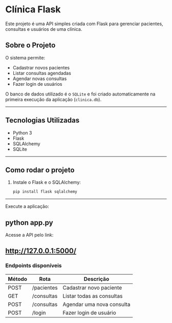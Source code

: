 # Clínica Flask 

Este projeto é uma API simples criada com Flask para gerenciar pacientes, consultas e usuários de uma clínica.

## Sobre o Projeto

O sistema permite:
- Cadastrar novos pacientes
- Listar consultas agendadas
- Agendar novas consultas
- Fazer login de usuários

O banco de dados utilizado é o `SQLite` e foi criado automaticamente na primeira execução da aplicação (`clinica.db`).

---

## Tecnologias Utilizadas

- Python 3
- Flask
- SQLAlchemy
- SQLite

---

## Como rodar o projeto

1. Instale o Flask e o SQLAlchemy:
   ```bash
   pip install flask sqlalchemy

-------------
Execute a aplicação:

python app.py
-------------
Acesse a API pelo link:

http://127.0.0.1:5000/
-------------
### Endpoints disponíveis

| Método   | Rota         | Descrição                          |
|----------|--------------|------------------------------------|
| POST     | /pacientes   | Cadastrar novo paciente            |
| GET      | /consultas   | Listar todas as consultas          |
| POST     | /consultas   | Agendar uma nova consulta          |
| POST     | /login       | Fazer login de usuário             |
